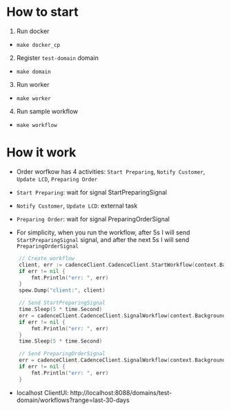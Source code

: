 # How to start

1. Run docker

- `make docker_cp`

2. Register `test-domain` domain

- `make domain`

3. Run worker

- `make worker`

4. Run sample workflow

- `make workflow`

# How it work

- Order worfkow has 4 activities: `Start Preparing`, `Notify Customer`, `Update LCD`, `Preparing Order`

- `Start Preparing`: wait for signal StartPreparingSignal
- `Notify Customer`, `Update LCD`: external task
- `Preparing Order`: wait for signal PreparingOrderSignal

- For simplicity, when you run the workflow, after 5s I will send `StartPreparingSignal` signal, and after the next 5s I will send `PreparingOrderSignal`

```go
	// Create workflow
	client, err := cadenceClient.CadenceClient.StartWorkflow(context.Background(), wo, order_workflow.OrderWorkFlow, orderID, customerID)
	if err != nil {
		fmt.Println("err: ", err)
	}
	spew.Dump("client:", client)

	// Send StartPreparingSignal
	time.Sleep(5 * time.Second)
	err = cadenceClient.CadenceClient.SignalWorkflow(context.Background(), orderID, "", order_activity.StartPreparingSignal, nil)
	if err != nil {
		fmt.Println("err: ", err)
	}
	time.Sleep(5 * time.Second)

	// Send PreparingOrderSignal
	err = cadenceClient.CadenceClient.SignalWorkflow(context.Background(), orderID, "", order_activity.PreparingOrderSignal, nil)
	if err != nil {
		fmt.Println("err: ", err)
	}
```

- localhost ClientUI: http://localhost:8088/domains/test-domain/workflows?range=last-30-days
